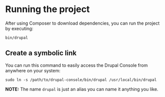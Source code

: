 # Running the project
After using Composer to download dependencies, you can run the project by executing:

```
bin/drupal
```

## Create a symbolic link

You can run this command to easily access the Drupal Console from anywhere on your system:

```
sudo ln -s /path/to/drupal-console/bin/drupal /usr/local/bin/drupal
```

**NOTE:** The name `drupal` is just an alias you can name it anything you like.
